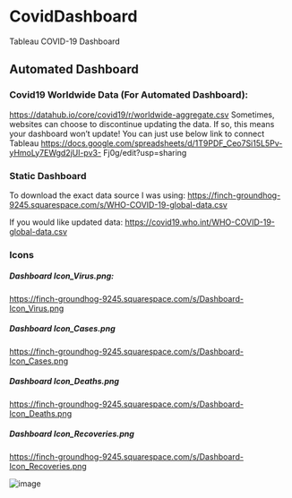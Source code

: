 # CovidDashboard
Tableau COVID-19 Dashboard

## Automated Dashboard

### Covid19 Worldwide Data (For Automated Dashboard):

https://datahub.io/core/covid19/r/worldwide-aggregate.csv
Sometimes, websites can choose to discontinue updating the data. If so, this means your
dashboard won’t update! You can just use below link to connect Tableau
https://docs.google.com/spreadsheets/d/1T9PDF_Ceo7Si15L5Pv-yHmoLy7EWgd2jUl-pv3-
Fj0g/edit?usp=sharing

### Static Dashboard

To download the exact data source I was using:
https://finch-groundhog-9245.squarespace.com/s/WHO-COVID-19-global-data.csv

If you would like updated data:
https://covid19.who.int/WHO-COVID-19-global-data.csv

### Icons

##### Dashboard Icon_Virus.png:
https://finch-groundhog-9245.squarespace.com/s/Dashboard-Icon_Virus.png
##### Dashboard Icon_Cases.png
https://finch-groundhog-9245.squarespace.com/s/Dashboard-Icon_Cases.png
##### Dashboard Icon_Deaths.png
https://finch-groundhog-9245.squarespace.com/s/Dashboard-Icon_Deaths.png
##### Dashboard Icon_Recoveries.png
https://finch-groundhog-9245.squarespace.com/s/Dashboard-Icon_Recoveries.png


![image](https://user-images.githubusercontent.com/29350894/166553577-426383a9-e9d7-42e9-beb4-c5b0deabe733.png)
